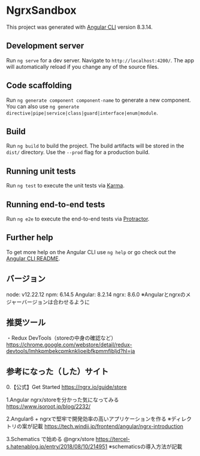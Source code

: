 # NgrxSandbox

This project was generated with [Angular CLI](https://github.com/angular/angular-cli) version 8.3.14.

## Development server

Run `ng serve` for a dev server. Navigate to `http://localhost:4200/`. The app will automatically reload if you change any of the source files.

## Code scaffolding

Run `ng generate component component-name` to generate a new component. You can also use `ng generate directive|pipe|service|class|guard|interface|enum|module`.

## Build

Run `ng build` to build the project. The build artifacts will be stored in the `dist/` directory. Use the `--prod` flag for a production build.

## Running unit tests

Run `ng test` to execute the unit tests via [Karma](https://karma-runner.github.io).

## Running end-to-end tests

Run `ng e2e` to execute the end-to-end tests via [Protractor](http://www.protractortest.org/).

## Further help

To get more help on the Angular CLI use `ng help` or go check out the [Angular CLI README](https://github.com/angular/angular-cli/blob/master/README.md).

## バージョン
node: v12.22.12
npm: 6.14.5
Angular: 8.2.14
ngrx: 8.6.0
※Angularとngrxのメジャーバージョンは合わせるように

## 推奨ツール
・Redux DevTools（storeの中身の確認など）
https://chrome.google.com/webstore/detail/redux-devtools/lmhkpmbekcpmknklioeibfkpmmfibljd?hl=ja

## 参考になった（した）サイト
0.【公式】Get Started
https://ngrx.io/guide/store

1.Angular ngrx/storeを分かった気になってみる
https://www.isoroot.jp/blog/2232/

2.Angular6 + ngrxで堅牢で開発効率の高いアプリケーションを作る
※ディレクトリの案が記載
https://tech.windii.jp/frontend/angular/ngrx-introduction

3.Schematics で始める @ngrx/store
https://tercel-s.hatenablog.jp/entry/2018/08/10/214951
※schematicsの導入方法が記載
